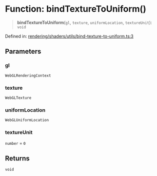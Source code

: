 # Function: bindTextureToUniform()

> **bindTextureToUniform**(`gl`, `texture`, `uniformLocation`, `textureUnit`): `void`

Defined in: [rendering/shaders/utils/bind-texture-to-uniform.ts:3](https://github.com/Forge-Game-Engine/Forge/blob/7a38cd584d26e8fac97f61bf2359fb32ea34a7fc/src/rendering/shaders/utils/bind-texture-to-uniform.ts#L3)

## Parameters

### gl

`WebGLRenderingContext`

### texture

`WebGLTexture`

### uniformLocation

`WebGLUniformLocation`

### textureUnit

`number` = `0`

## Returns

`void`
